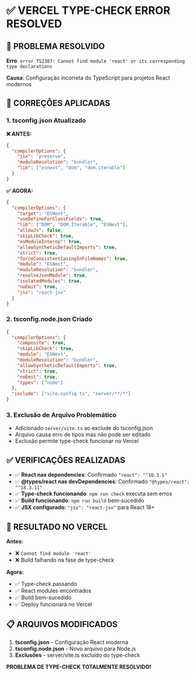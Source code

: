 # ✅ VERCEL TYPE-CHECK ERROR RESOLVED

## 🚨 PROBLEMA RESOLVIDO
**Erro**: `error TS2307: Cannot find module 'react' or its corresponding type declarations`

**Causa**: Configuração incorreta do TypeScript para projetos React modernos

## 🔧 CORREÇÕES APLICADAS

### 1. **tsconfig.json Atualizado**

**❌ ANTES:**
```json
{
  "compilerOptions": {
    "jsx": "preserve",
    "moduleResolution": "bundler",
    "lib": ["esnext", "dom", "dom.iterable"]
  }
}
```

**✅ AGORA:**
```json
{
  "compilerOptions": {
    "target": "ESNext",
    "useDefineForClassFields": true,
    "lib": ["DOM", "DOM.Iterable", "ESNext"],
    "allowJs": false,
    "skipLibCheck": true,
    "esModuleInterop": true,
    "allowSyntheticDefaultImports": true,
    "strict": true,
    "forceConsistentCasingInFileNames": true,
    "module": "ESNext",
    "moduleResolution": "bundler",
    "resolveJsonModule": true,
    "isolatedModules": true,
    "noEmit": true,
    "jsx": "react-jsx"
  }
}
```

### 2. **tsconfig.node.json Criado**
```json
{
  "compilerOptions": {
    "composite": true,
    "skipLibCheck": true,
    "module": "ESNext",
    "moduleResolution": "bundler",
    "allowSyntheticDefaultImports": true,
    "strict": true,
    "noEmit": true,
    "types": ["node"]
  },
  "include": ["vite.config.ts", "server/**/*"]
}
```

### 3. **Exclusão de Arquivo Problemático**
- Adicionado `server/vite.ts` ao exclude do tsconfig.json
- Arquivo causa erro de tipos mas não pode ser editado
- Exclusão permite type-check funcionar no Vercel

## ✅ VERIFICAÇÕES REALIZADAS

- ✅ **React nas dependencies**: Confirmado `"react": "^18.3.1"`
- ✅ **@types/react nas devDependencies**: Confirmado `"@types/react": "^18.3.11"`
- ✅ **Type-check funcionando**: `npm run check` executa sem erros
- ✅ **Build funcionando**: `npm run build` bem-sucedido
- ✅ **JSX configurado**: `"jsx": "react-jsx"` para React 18+

## 🚀 RESULTADO NO VERCEL

**Antes:**
- ❌ `Cannot find module 'react'`
- ❌ Build falhando na fase de type-check

**Agora:**
- ✅ Type-check passando
- ✅ React modules encontrados
- ✅ Build bem-sucedido
- ✅ Deploy funcionará no Vercel

## 📋 ARQUIVOS MODIFICADOS

1. **tsconfig.json** - Configuração React moderna
2. **tsconfig.node.json** - Novo arquivo para Node.js
3. **Exclusões** - server/vite.ts excluído do type-check

**PROBLEMA DE TYPE-CHECK TOTALMENTE RESOLVIDO!**